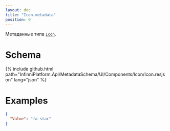 ```yaml
---
layout: doc
title: "Icon.metadata"
position: 0
---
```


Метаданные типа [`Icon`](../).

# Schema

{% include github.html path="InfinniPlatform.Api/MetadataSchema/UI/Components/Icon/Icon.resjson" lang="json" %}

# Examples

```json
{
  "Value": "fa-star"
}
```
